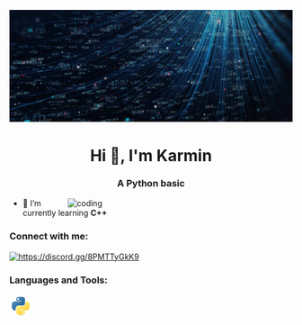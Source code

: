 ![logo](https://github.com/JakubfromPoland/JakubfromPoland/blob/main/github-banner.jpg)
<h1 align="center">Hi 👋, I'm Karmin</h1>
<h3 align="center">A Python basic</h3>

<img align="right" alt="coding" width="400" src = "https://user-images.githubusercontent.com/93570916/213724523-e8177037-bf99-4a83-91eb-a53f6e5a46a9.png">

- 🌱 I’m currently learning **C++**

<h3 align="left">Connect with me:</h3>
<p align="left">
<a href="https://discord.gg/8PMTTyGkK9" target="blank"><img align="center" src="https://raw.githubusercontent.com/rahuldkjain/github-profile-readme-generator/master/src/images/icons/Social/discord.svg" alt="https://discord.gg/8PMTTyGkK9" height="30" width="40" /></a>
</p>

<h3 align="left">Languages and Tools:</h3>
<p align="left"> <a href="https://www.python.org" target="_blank" rel="noreferrer"> <img src="https://raw.githubusercontent.com/devicons/devicon/master/icons/python/python-original.svg" alt="python" width="40" height="40"/> </a> </p>
